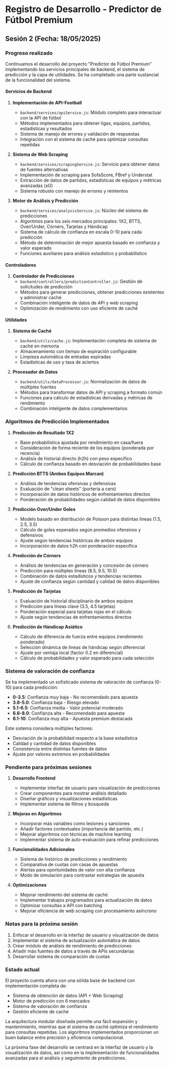 # Registro de Desarrollo - Predictor de Fútbol Premium

## Sesión 2 (Fecha: 18/05/2025)

### Progreso realizado

Continuamos el desarrollo del proyecto "Predictor de Fútbol Premium" implementando los servicios principales de backend, el sistema de predicción y la capa de utilidades. Se ha completado una parte sustancial de la funcionalidad del sistema.

#### Servicios de Backend

1. **Implementación de API-Football**
   - `backend/services/apiService.js`: Módulo completo para interactuar con la API de fútbol
   - Métodos implementados para obtener ligas, equipos, partidos, estadísticas y resultados
   - Sistema de manejo de errores y validación de respuestas
   - Integración con el sistema de caché para optimizar consultas repetidas

2. **Sistema de Web Scraping**
   - `backend/services/scrapingService.js`: Servicio para obtener datos de fuentes alternativas
   - Implementación de scraping para SofaScore, FBref y Understat
   - Extracción de datos de partidos, estadísticas de equipos y métricas avanzadas (xG)
   - Sistema robusto con manejo de errores y reintentos

3. **Motor de Análisis y Predicción**
   - `backend/services/analysisService.js`: Núcleo del sistema de predicciones
   - Algoritmos para los seis mercados principales: 1X2, BTTS, Over/Under, Córners, Tarjetas y Hándicap
   - Sistema de cálculo de confianza en escala 0-10 para cada predicción
   - Método de determinación de mejor apuesta basado en confianza y valor esperado
   - Funciones auxiliares para análisis estadístico y probabilístico

#### Controladores

1. **Controlador de Predicciones**
   - `backend/controllers/predictionController.js`: Gestión de solicitudes de predicción
   - Métodos para generar predicciones, obtener predicciones existentes y administrar caché
   - Combinación inteligente de datos de API y web scraping
   - Optimización de rendimiento con uso eficiente de caché

#### Utilidades

1. **Sistema de Caché**
   - `backend/utils/cache.js`: Implementación completa de sistema de caché en memoria
   - Almacenamiento con tiempo de expiración configurable
   - Limpieza automática de entradas expiradas
   - Estadísticas de uso y tasa de aciertos

2. **Procesador de Datos**
   - `backend/utils/dataProcessor.js`: Normalización de datos de múltiples fuentes
   - Métodos para transformar datos de API y scraping a formato común
   - Funciones para cálculo de estadísticas derivadas y métricas de rendimiento
   - Combinación inteligente de datos complementarios

### Algoritmos de Predicción Implementados

1. **Predicción de Resultado 1X2**
   - Base probabilística ajustada por rendimiento en casa/fuera
   - Consideración de forma reciente de los equipos (ponderada por recencia)
   - Análisis de historial directo (h2h) con peso específico
   - Cálculo de confianza basado en desviación de probabilidades base

2. **Predicción BTTS (Ambos Equipos Marcan)**
   - Análisis de tendencias ofensivas y defensivas
   - Evaluación de "clean sheets" (portería a cero)
   - Incorporación de datos históricos de enfrentamientos directos
   - Ponderación de probabilidades según calidad de datos disponibles

3. **Predicción Over/Under Goles**
   - Modelo basado en distribución de Poisson para distintas líneas (1.5, 2.5, 3.5)
   - Cálculo de goles esperados según promedios ofensivos y defensivos
   - Ajuste según tendencias históricas de ambos equipos
   - Incorporación de datos h2h con ponderación específica

4. **Predicción de Córners**
   - Análisis de tendencias en generación y concesión de córners
   - Predicción para múltiples líneas (8.5, 9.5, 10.5)
   - Combinación de datos estadísticos y tendencias recientes
   - Ajuste de confianza según cantidad y calidad de datos disponibles

5. **Predicción de Tarjetas**
   - Evaluación de historial disciplinario de ambos equipos
   - Predicción para líneas clave (3.5, 4.5 tarjetas)
   - Ponderación especial para tarjetas rojas en el cálculo
   - Ajuste según tendencias de enfrentamientos directos

6. **Predicción de Hándicap Asiático**
   - Cálculo de diferencia de fuerza entre equipos (rendimiento ponderado)
   - Selección dinámica de líneas de hándicap según diferencial
   - Ajuste por ventaja local (factor 0.2 en diferencial)
   - Cálculo de probabilidades y valor esperado para cada selección

### Sistema de valoración de confianza

Se ha implementado un sofisticado sistema de valoración de confianza (0-10) para cada predicción:
- **0-3.5**: Confianza muy baja - No recomendado para apuesta
- **3.6-5.0**: Confianza baja - Riesgo elevado
- **5.1-6.5**: Confianza media - Valor potencial moderado
- **6.6-8.0**: Confianza alta - Recomendado para apuesta
- **8.1-10**: Confianza muy alta - Apuesta premium destacada

Este sistema considera múltiples factores:
- Desviación de la probabilidad respecto a la base estadística
- Calidad y cantidad de datos disponibles
- Consistencia entre distintas fuentes de datos
- Ajuste por valores extremos en probabilidades

### Pendiente para próximas sesiones

1. **Desarrollo Frontend**
   - Implementar interfaz de usuario para visualización de predicciones
   - Crear componentes para mostrar análisis detallado
   - Diseñar gráficos y visualizaciones estadísticas
   - Implementar sistema de filtros y búsqueda

2. **Mejoras en Algoritmos**
   - Incorporar más variables como lesiones y sanciones
   - Añadir factores contextuales (importancia del partido, etc.)
   - Mejorar algoritmos con técnicas de machine learning
   - Implementar sistema de auto-evaluación para refinar predicciones

3. **Funcionalidades Adicionales**
   - Sistema de histórico de predicciones y rendimiento
   - Comparativa de cuotas con casas de apuestas
   - Alertas para oportunidades de valor con alta confianza
   - Modo de simulación para contrastar estrategias de apuesta

4. **Optimizaciones**
   - Mejorar rendimiento del sistema de caché
   - Implementar trabajos programados para actualización de datos
   - Optimizar consultas a API con batching
   - Mejorar eficiencia de web scraping con procesamiento asíncrono

### Notas para la próxima sesión

1. Enfocar el desarrollo en la interfaz de usuario y visualización de datos
2. Implementar el sistema de actualización automática de datos
3. Crear módulo de análisis de rendimiento de predicciones
4. Añadir más fuentes de datos a través de APIs secundarias
5. Desarrollar sistema de comparación de cuotas

### Estado actual

El proyecto cuenta ahora con una sólida base de backend con implementación completa de:
- Sistema de obtención de datos (API + Web Scraping)
- Motor de predicción con 6 mercados
- Sistema de valoración de confianza
- Gestión eficiente de caché

La arquitectura modular diseñada permite una fácil expansión y mantenimiento, mientras que el sistema de caché optimiza el rendimiento para consultas repetidas. Los algoritmos implementados proporcionan un buen balance entre precisión y eficiencia computacional.

La próxima fase del desarrollo se centrará en la interfaz de usuario y la visualización de datos, así como en la implementación de funcionalidades avanzadas para el análisis y seguimiento de predicciones.
